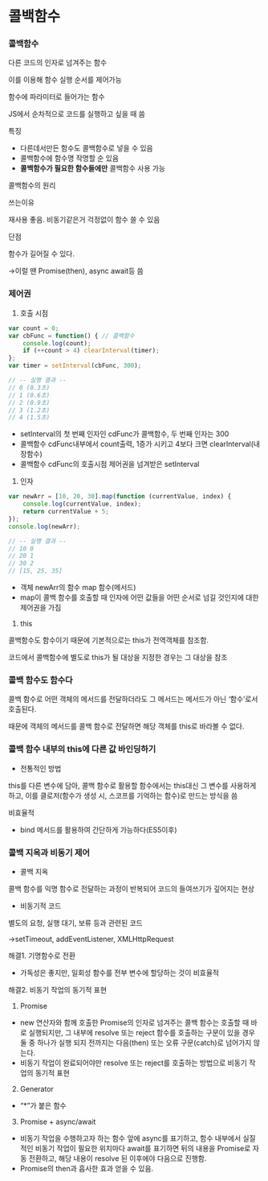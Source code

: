 # 콜백함수

### 콜백함수

다른 코드의 인자로 넘겨주는 함수

이를 이용해 함수 실행 순서를 제어가능

함수에 파라미터로 들어가는 함수

JS에서 순차적으로 코드를 실행하고 싶을 때 씀

특징

- 다른데서만든 함수도 콜백함수로 넣을 수 있음
- 콜백함수에 함수명 작명할 순 있음
- **콜백함수가 필요한 함수들에만** 콜백함수 사용 가능

콜백함수의 원리

쓰는이유

재사용 좋음. 비동기같은거 걱정없이 함수 쓸 수 있음

단점

함수가 길어질 수 있다.

→이럴 땐 Promise(then), async await등 씀

### 제어권

1. 호출 시점

```jsx
var count = 0;
var cbFunc = function() { // 콜백함수
	console.log(count);
	if (++count > 4) clearInterval(timer);
};
var timer = setInterval(cbFunc, 300);

// -- 실행 결과 --
// 0 (0.3초)
// 1 (0.6초)
// 2 (0.9초)
// 3 (1.2초)
// 4 (1.5초)
```

- setInterval의 첫 번째 인자인 cdFunc가 콜백함수, 두 번째 인자는 300
- 콜백함수 cdFunc내부에서 count출력, 1증가 시키고 4보다 크면 clearInterval(내장함수)
- 콜백함수 cdFunc의 호출시점 제어권을 넘겨받은 setInterval

1. 인자

```jsx
var newArr = [10, 20, 30].map(function (currentValue, index) {
	console.log(currentValue, index);
	return currentValue + 5;
});
console.log(newArr);

// -- 실행 결과 --
// 10 0
// 20 1
// 30 2
// [15, 25, 35]
```

- 객체 newArr의 함수 map 함수(메서드)
- map이 콜백 함수를 호출할 때 인자에 어떤 값들을 어떤 순서로 넘길 것인지에 대한 제어권을 가짐

1. this

콜백함수도 함수이기 때문에 기본적으로는 this가 전역객체를 참조함.

코드에서 콜백함수에 별도로 this가 될 대상을 지정한 경우는 그 대상을 참조

### 콜백 함수도 함수다

콜백 함수로 어떤 객체의 메서드를 전달하더라도 그 메서드는 메서드가 아닌 ‘함수’로서 호출된다.

때문에 객체의 메서드를 콜백 함수로 전달하면 해당 객체를 this로 바라볼 수 없다.

### 콜백 함수 내부의 this에 다른 값 바인딩하기

- 전통적인 방법

this를 다른 변수에 담아, 콜백 함수로 활용할 함수에서는 this대신 그 변수를 사용하게 하고, 이를 클로저(함수가 생성 시, 스코프를 기억하는 함수)로 만드는 방식을 씀

비효율적

- bind 메서드를 활용하여 간단하게 가능하다(ES5이후)

### 콜백 지옥과 비동기 제어

- 콜백 지옥

콜백 함수를 익명 함수로 전달하는 과정이 반복되어 코드의 들여쓰기가 깊어지는 현상

- 비동기적 코드

별도의 요청, 실행 대기, 보류 등과 관련된 코드

→setTimeout, addEventListener, XMLHttpRequest 

해결1. 기명함수로 전환

- 가독성은 좋지만, 일회성 함수를 전부 변수에 할당하는 것이 비효율적

해결2. 비동기 작업의 동기적 표현

1. Promise
- new 연산자와 함께 호출한 Promise의 인자로 넘겨주는 콜백 함수는 호출할 때 바로 실행되지만,  그 내부에 resolve 또는 reject 함수를 호출하는 구문이 있을 경우 둘 중 하나가 실행 되지 전까지는 다음(then) 또는 오류 구문(catch)로 넘어가지 않는다.
- 비동기 작업이 완료되어야만 resolve 또는 reject를 호출하는 방법으로 비동기 작업의 동기적 표현

2. Generator
- “*”가 붙은 함수

3. Promise + async/await
- 비동기 작업을 수행하고자 하는 함수 앞에 async를 표기하고, 함수 내부에서 실질적인 비동기 작업이 필요한 위치마다 await를 표기하면 뒤의 내용을 Promise로 자동 전환하고, 해당 내용이 resolve 된 이후에야 다음으로 진행함.
- Promise의 then과 흡사한 효과 얻을 수 있음.